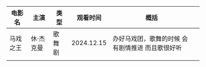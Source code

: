 
| 电影名  | 主演    | 类型  | 观看时间       | 概括                        |     |
| ---- | ----- | --- | ---------- | ------------------------- | --- |
| 马戏之王 | 休·杰克曼 | 歌舞剧 | 2024.12.15 | 办好马戏团，歌舞的时候 会有剧情推进 而且歌很好听 |     |
|      |       |     |            |                           |     |
   